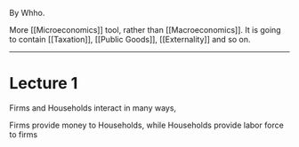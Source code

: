 By Whho.

More [[Microeconomics]] tool, rather than [[Macroeconomics]]. It is going to contain [[Taxation]], [[Public Goods]], [[Externality]] and so on.

---

# Lecture 1

Firms and Households interact in many ways, 

Firms provide money to Households, while Households provide labor force to firms

